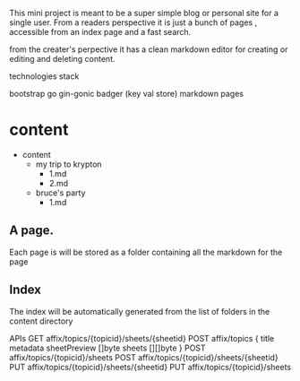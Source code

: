 This mini project is meant to be a super simple blog or personal site for a single user.
From a readers perspective it is just a bunch of pages , accessible from an index page and a fast search.

from the  creater's perpective it has a clean markdown editor for creating or editing and deleting content.


technologies stack

bootstrap 
go gin-gonic
badger (key val store)
markdown pages 


# content

- content
  - my trip to krypton
    - 1.md
    - 2.md
  - bruce's party
    - 1.md
## A page. 
Each page is will be stored as a folder containing all the markdown for the page

## Index 
The index will be automatically generated from the list of folders in the content directory 


APIs 
GET  affix/topics/{topicid}/sheets/{sheetid}
POST affix/topics
{
  title
  metadata
  sheetPreview []byte
  sheets [][]byte
}
POST affix/topics/{topicid}/sheets
POST affix/topics/{topicid}/sheets/{sheetid}
PUT  affix/topics/{topicid}/sheets/{sheetid}
PUT affix/topics/{topicid}/sheets
